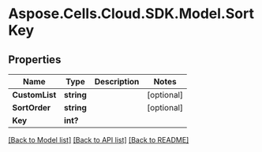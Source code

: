 # Aspose.Cells.Cloud.SDK.Model.SortKey
## Properties

Name | Type | Description | Notes
------------ | ------------- | ------------- | -------------
**CustomList** | **string** |  | [optional] 
**SortOrder** | **string** |  | [optional] 
**Key** | **int?** |  | 

[[Back to Model list]](../README.md#documentation-for-models) [[Back to API list]](../README.md#documentation-for-api-endpoints) [[Back to README]](../README.md)

